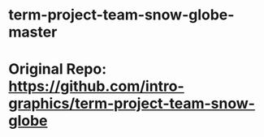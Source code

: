 # term-project-team-snow-globe-master
# Original Repo: https://github.com/intro-graphics/term-project-team-snow-globe 
